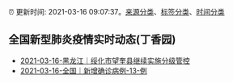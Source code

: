 :alarm_clock: 更新时间: 2021-03-16 09:07:37。[来源分类](../README.md)、[标签分类](../TAGS.md)、[时间分类](../TIMELINE.md)

## 全国新型肺炎疫情实时动态(丁香园)




- [2021-03-16-黑龙江｜绥化市望奎县继续实施分级管控](http://app.cctv.com/special/cportal/detail/arti/index.html?id=ArtiZIED9skYVOUOgddKXVek210316&isfromapp=1) 
- [2021-03-16-全国｜新增确诊病例-13-例](http://app.cctv.com/special/cportal/detail/arti/index.html?id=Artif1QiMNf8mYpBnJpjisyQ210316&isfromapp=1) 